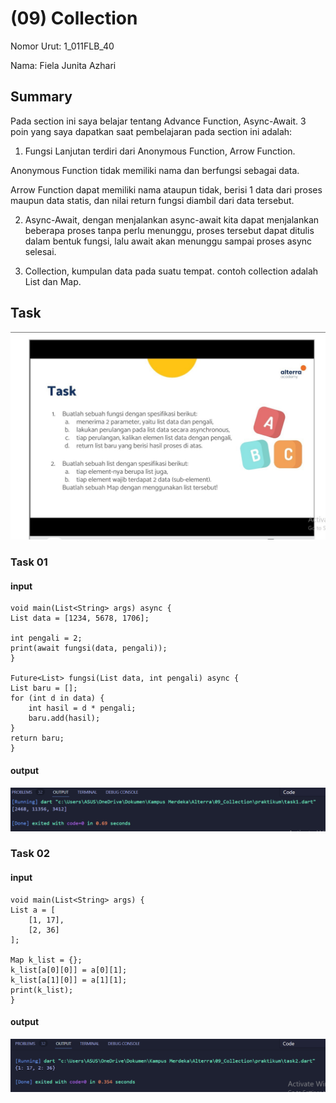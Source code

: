 # (09) Collection
Nomor Urut: 1_011FLB_40

Nama: Fiela Junita Azhari

## Summary
Pada section ini saya belajar tentang Advance Function, Async-Await.
3 poin yang saya dapatkan saat pembelajaran pada section ini adalah:
1. Fungsi Lanjutan terdiri dari Anonymous Function, Arrow Function.

Anonymous Function tidak memiliki nama dan berfungsi sebagai data.

Arrow Function dapat memiliki nama ataupun tidak, berisi 1 data dari proses maupun data statis, dan nilai return fungsi diambil dari data tersebut.

2. Async-Await, dengan menjalankan async-await kita dapat menjalankan beberapa proses tanpa perlu menunggu, proses tersebut dapat ditulis dalam bentuk fungsi, lalu await akan menunggu sampai proses async selesai.

3. Collection, kumpulan data pada suatu tempat. contoh collection adalah List dan Map.

## Task
![task](screenshots/task.jpeg)
### Task 01
#### input
    void main(List<String> args) async {
    List data = [1234, 5678, 1706];

    int pengali = 2;
    print(await fungsi(data, pengali));
    }

    Future<List> fungsi(List data, int pengali) async {
    List baru = [];
    for (int d in data) {
        int hasil = d * pengali;
        baru.add(hasil);
    }
    return baru;
    }
#### output
![task1](screenshots/task1.png)


### Task 02
#### input
    void main(List<String> args) {
    List a = [
        [1, 17],
        [2, 36]
    ];

    Map k_list = {};
    k_list[a[0][0]] = a[0][1];
    k_list[a[1][0]] = a[1][1];
    print(k_list);
    }
#### output
![task2](screenshots/task2.png)